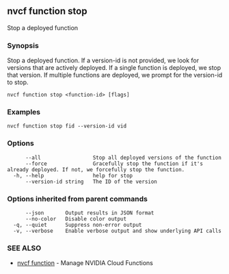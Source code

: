 ## nvcf function stop

Stop a deployed function

### Synopsis

Stop a deployed function. If a version-id is not provided, we look for versions that are actively deployed. If a single function is deployed, we stop that version. If multiple functions are deployed, we prompt for the version-id to stop.

```
nvcf function stop <function-id> [flags]
```

### Examples

```
nvcf function stop fid --version-id vid
```

### Options

```
      --all                 Stop all deployed versions of the function
      --force               Gracefully stop the function if it's already deployed. If not, we forcefully stop the function.
  -h, --help                help for stop
      --version-id string   The ID of the version
```

### Options inherited from parent commands

```
      --json       Output results in JSON format
      --no-color   Disable color output
  -q, --quiet      Suppress non-error output
  -v, --verbose    Enable verbose output and show underlying API calls
```

### SEE ALSO

* [nvcf function](nvcf_function.md)	 - Manage NVIDIA Cloud Functions


